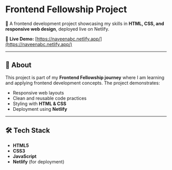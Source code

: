 # Frontend Fellowship Project  

🚀 A frontend development project showcasing my skills in **HTML, CSS, and responsive web design**, deployed live on Netlify.  

🔗 **Live Demo:** [https://naveenabc.netlify.app/](https://naveenabc.netlify.app/)  

---

## 📌 About  
This project is part of my **Frontend Fellowship journey** where I am learning and applying frontend development concepts. The project demonstrates:  
- Responsive web layouts  
- Clean and reusable code practices  
- Styling with **HTML & CSS**  
- Deployment using **Netlify**  

---

## 🛠️ Tech Stack  
- **HTML5**  
- **CSS3**
- **JavaScript**
- **Netlify** (for deployment)  
